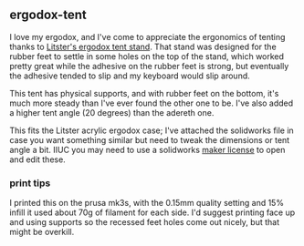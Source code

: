 ## ergodox-tent

I love my ergodox, and I've come to appreciate the ergonomics of tenting thanks to [Litster's ergodox tent stand](https://github.com/adereth/ergodox-tent). That stand was designed for the rubber feet to settle in some holes on the top of the stand, which worked pretty great while the adhesive on the rubber feet is strong, but eventually the adhesive tended to slip and my keyboard would slip around.

This tent has physical supports, and with rubber feet on the bottom, it's much more steady than I've ever found the other one to be. I've also added a higher tent angle (20 degrees) than the adereth one.

This fits the Litster acrylic ergodox case; I've attached the solidworks file in case you want something similar but need to tweak the dimensions or tent angle a bit. IIUC you may need to use a solidworks [maker license](https://discover.solidworks.com/3dexperience-solidworks-makers) to open and edit these.

### print tips

I printed this on the prusa mk3s, with the 0.15mm quality setting and 15% infill it used about 70g of filament for each side. I'd suggest printing face up and using supports so the recessed feet holes come out nicely, but that might be overkill.